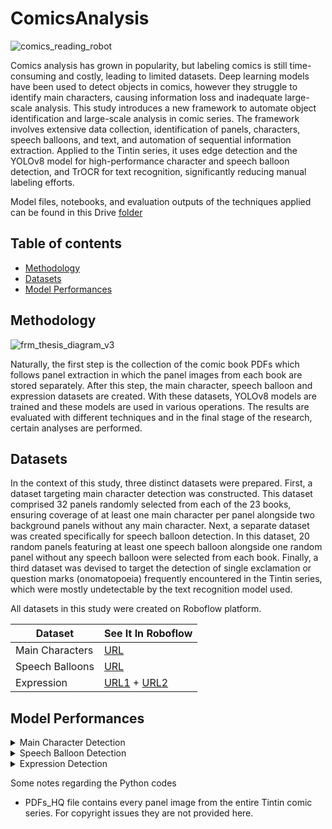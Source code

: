 # ComicsAnalysis

![comics_reading_robot](https://github.com/saskal5/ComicsAnalysis/assets/43573699/9b7643dc-5203-4ea4-9aef-14aa79d862e4)

Comics analysis has grown in popularity, but labeling comics is still time-consuming and costly, leading to limited datasets. Deep learning models have been used to detect objects in comics, however they struggle to identify main characters, causing information loss and inadequate large-scale analysis. This study introduces a new framework to automate object identification and large-scale analysis in comic series. The framework involves extensive data collection, identification of panels, characters, speech balloons, and text, and automation of sequential information extraction. Applied to the Tintin series, it uses edge detection and the YOLOv8 model for high-performance character and speech balloon detection, and TrOCR for text recognition, significantly reducing manual labeling efforts.


Model files, notebooks, and evaluation outputs of the techniques applied can be found in this Drive [folder](https://drive.google.com/drive/folders/1JnlWMVtd7Gb-z3Un-SqK7mF7Ewy9MMMH)

## Table of contents
* [Methodology](#mmethodology)
* [Datasets](#datasets)
* [Model Performances](#model-performances)

## Methodology

![frm_thesis_diagram_v3](https://github.com/saskal5/ComicsAnalysis/assets/43573699/57d60a37-bc93-461f-9ac5-570125234171)

Naturally, the first step is the collection of the comic book PDFs which follows panel extraction in which the panel images from each book are stored separately. After this step, the main character, speech balloon and expression datasets are created. With these datasets, YOLOv8 models are trained and these models are used in various operations. The results are evaluated with different techniques and in the final stage of the research, certain analyses are performed.

## Datasets

In the context of this study, three distinct datasets were prepared. First, a dataset targeting main character detection was constructed. This dataset comprised 32 panels randomly selected from each of the 23 books, ensuring coverage of at least one main character per panel alongside two background panels without any main character. Next, a separate dataset was created specifically for speech balloon detection. In this dataset, 20 random panels featuring at least one speech balloon alongside one random panel without any speech balloon were selected from each book. Finally, a third dataset was devised to target the detection of single exclamation or question marks (onomatopoeia) frequently encountered in the Tintin series, which were mostly undetectable by the text recognition model used. 

All datasets in this study were created on Roboflow platform.

|       Dataset      |                                                        See It In Roboflow                                                          | 
| ------------------ | ---------------------------------------------------------------------------------------------------------------------------------- | 
|   Main Characters  |                                   [URL](https://universe.roboflow.com/azat/tintin_hq/dataset/3)                                    |
|   Speech Balloons  |                                   [URL](https://universe.roboflow.com/azat/speech_balloons_hq/3)                                   |
|     Expression     | [URL1](https://universe.roboflow.com/azat/exclamation-question/1) + [URL2](https://universe.roboflow.com/azat/exclamation-question/3) |




## Model Performances

<details>
<summary>Main Character Detection</summary>



|     Model     |     Epoch     |   Time   |    P    |   R   |  mAP50  | mAP50-95 |
| ------------- | ------------- | -------- | ------- | ----- | ------- | -------- |
|    YOLOv5     |     50        |  12.47h  |  0.934  | 0.911 |  0.936  |  0.844   |
|    YOLOv8     |     62        |  7.11h   |  0.851  | 0.838 |  0.885  |  0.737   |
|    YOLOv9     |     50        |  1.69h   |  0.975  | 0.955 |  0.984  |  0.956   |


</details>

<details>
<summary>Speech Balloon Detection</summary>


|     Model     |     Epoch     |   Time   |    P    |   R   |  mAP50  | mAP50-95 |
| ------------- | ------------- | -------- | ------- | ----- | ------- | -------- |
|    YOLOv5     |     25        |  3.89h   |  0.974  | 0.987 |  0.991  |  0.888   |
|    YOLOv8     |     25        |  2.72h   |  0.867  | 0.982 |  0.991  |  0.847   |
|    YOLOv9     |     20        |  0.48h   |  0.993  | 0.978 |  0.992  |  0.977   |

</details>

<details>
<summary>Expression Detection</summary>

The expression dataset was only trained with YOLOv8.


|   **Model**      |  **All**    | **Question** | **Exclamation** |   
| ---------------- | ----------- | ------------ | --------------- | 
|   **Precision**  |    0.958    |     0.922    |      0.995      | 
|   **Recall**     |    0.917    |     0.833    |      1.000      | 
|   **mAP50**      |    0.978    |     0.962    |      0.995      | 
|   **mAP50-95**   |    0.629    |     0.624    |      0.634      |

</details>

Some notes regarding the Python codes
* PDFs_HQ file contains every panel image from the entire Tintin comic series. For copyright issues they are not provided here.

